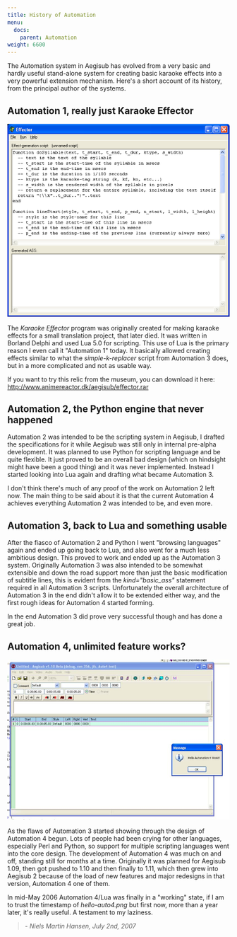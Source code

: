 ```yaml
---
title: History of Automation
menu:
  docs:
    parent: Automation
weight: 6600
---
```


The Automation system in Aegisub has evolved from a very basic and hardly useful stand-alone system for creating basic karaoke effects into a very powerful extension mechanism. Here's a short account of its history, from the principal author of the systems.


## Automation 1, really just Karaoke Effector  ##


![Effector_screenshot](/img/3.2/Effector_screenshot.png)

The _Karaoke Effector_ program was originally created for making karaoke effects for a small translation project, that later died. It was written in Borland Delphi and used Lua 5.0 for scripting. This use of Lua is the primary reason I even call it "Automation 1" today. It basically allowed creating effects similar to what the _simple-k-replacer_ script from Automation 3 does, but in a more complicated and not as usable way.

If you want to try this relic from the museum, you can download it here: <http://www.animereactor.dk/aegisub/effector.rar>


## Automation 2, the Python engine that never happened  ##


Automation 2 was intended to be the scripting system in Aegisub, I drafted the specifications for it while Aegisub was still only in internal pre-alpha development. It was planned to use Python for scripting language and be quite flexible. It just proved to be an overall bad design (which on hindsight might have been a good thing) and it was never implemented. Instead I started looking into Lua again and drafting what became Automation 3.

I don't think there's much of any proof of the work on Automation 2 left now. The main thing to be said about it is that the current Automation 4 achieves everything Automation 2 was intended to be, and even more.


## Automation 3, back to Lua and something usable  ##


After the fiasco of Automation 2 and Python I went "browsing languages" again and ended up going back to Lua, and also went for a much less ambitious design. This proved to work and ended up as the Automation 3 system. Originally Automation 3 was also intended to be somewhat extensible and down the road support more than just the basic modification of subtitle lines, this is evident from the _kind="basic_ass"_ statement required in all Automation 3 scripts. Unfortunately the overall architecture of Automation 3 in the end didn't allow it to be extended either way, and the first rough ideas for Automation 4 started forming.

In the end Automation 3 did prove very successful though and has done a great job.


## Automation 4, unlimited feature works?  ##


![Hello-auto4](/img/3.2/Hello-auto4.png)

As the flaws of Automation 3 started showing through the design of Automation 4 begun. Lots of people had been crying for other languages, especially Perl and Python, so support for multiple scripting languages went into the core design. The development of Automation 4 was much on and off, standing still for months at a time. Originally it was planned for Aegisub 1.09, then got pushed to 1.10 and then finally to 1.11, which then grew into Aegisub 2 because of the load of new features and major redesigns in that version, Automation 4 one of them.

In mid-May 2006 Automation 4/Lua was finally in a "working" state, if I am to trust the timestamp of _hello-auto4.png_ but first now, more than a year later, it's really useful. A testament to my laziness.

> _- Niels Martin Hansen, July 2nd, 2007_



